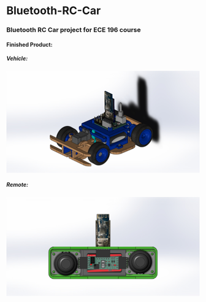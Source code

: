 # Bluetooth-RC-Car
### Bluetooth RC Car project for ECE 196 course

#### Finished Product:
##### Vehicle:
![Vehicle](Complete-Car.JPG)

##### Remote:
![Remote](Complete-Remote.JPG)
